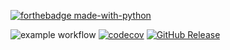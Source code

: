 [![forthebadge made-with-python](http://ForTheBadge.com/images/badges/made-with-python.svg)](https://www.python.org/)

![example workflow](https://github.com/maxhasan882/unittest_demo/actions/workflows/.testing-config.yaml/badge.svg)
[![codecov](https://codecov.io/gh/maxhasan882/unittest_demo/branch/master/graph/badge.svg)](https://codecov.io/gh/maxhasan882/unittest_demo)
[![GitHub Release](https://img.shields.io/github/release/tterb/PlayMusic.svg?style=flat)](https://github.com/maxhasan882/unittest_demo/releases)
